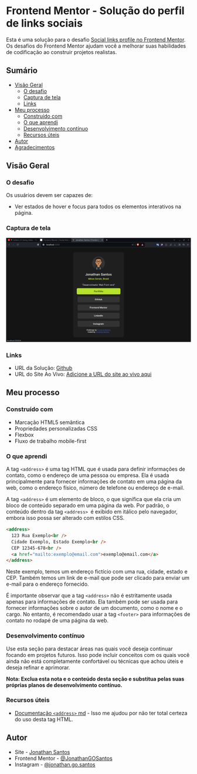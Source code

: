 # Frontend Mentor - Solução do perfil de links sociais

Esta é uma solução para o desafio [Social links profile no Frontend Mentor](https://www.frontendmentor.io/challenges/social-links-profile-UG32l9m6dQ). Os desafios do Frontend Mentor ajudam você a melhorar suas habilidades de codificação ao construir projetos realistas.

## Sumário

- [Visão Geral](#visão-geral)
  - [O desafio](#o-desafio)
  - [Captura de tela](#captura-de-tela)
  - [Links](#links)
- [Meu processo](#meu-processo)
  - [Construído com](#construído-com)
  - [O que aprendi](#o-que-aprendi)
  - [Desenvolvimento contínuo](#desenvolvimento-contínuo)
  - [Recursos úteis](#recursos-úteis)
- [Autor](#autor)
- [Agradecimentos](#agradecimentos)

## Visão Geral

### O desafio

Os usuários devem ser capazes de:

- Ver estados de hover e focus para todos os elementos interativos na página.

### Captura de tela

![](./assets/images/website.png)

### Links

- URL da Solução: [Github](https://github.com/JonathanGOSantos/100daysofcode/tree/master/day-one/social-links-profile-main)
- URL do Site Ao Vivo: [Adicione a URL do site ao vivo aqui](https://your-live-site-url.com)

## Meu processo

### Construído com

- Marcação HTML5 semântica
- Propriedades personalizadas CSS
- Flexbox
- Fluxo de trabalho mobile-first

### O que aprendi

A tag `<address>` é uma tag HTML que é usada para definir informações de contato, como o endereço de uma pessoa ou empresa. Ela é usada principalmente para fornecer informações de contato em uma página da web, como o endereço físico, número de telefone ou endereço de e-mail.

A tag `<address>` é um elemento de bloco, o que significa que ela cria um bloco de conteúdo separado em uma página da web. Por padrão, o conteúdo dentro da tag `<address> `é exibido em itálico pelo navegador, embora isso possa ser alterado com estilos CSS.

```html
<address>
  123 Rua Exemplo<br />
  Cidade Exemplo, Estado Exemplo<br />
  CEP 12345-678<br />
  <a href="mailto:exemplo@email.com">exemplo@email.com</a>
</address>
```

Neste exemplo, temos um endereço fictício com uma rua, cidade, estado e CEP. Também temos um link de e-mail que pode ser clicado para enviar um e-mail para o endereço fornecido.

É importante observar que a tag `<address>` não é estritamente usada apenas para informações de contato. Ela também pode ser usada para fornecer informações sobre o autor de um documento, como o nome e o cargo. No entanto, é recomendado usar a tag `<footer>` para informações de contato no rodapé de uma página da web.

### Desenvolvimento contínuo

Use esta seção para destacar áreas nas quais você deseja continuar focando em projetos futuros. Isso pode incluir conceitos com os quais você ainda não está completamente confortável ou técnicas que achou úteis e deseja refinar e aprimorar.

**Nota: Exclua esta nota e o conteúdo desta seção e substitua pelas suas próprias planos de desenvolvimento contínuo.**

### Recursos úteis

- [Documentação `<address>` md](https://developer.mozilla.org/pt-BR/docs/Web/HTML/Element/address) - Isso me ajudou por não ter total certeza do uso desta tag HTML.

## Autor

- Site - [Jonathan Santos](https://www.your-site.com)
- Frontend Mentor - [@JonathanGOSantos](https://www.frontendmentor.io/profile/JonathanGOSantos)
- Instagram - [@jonathan.go.santos](https://www.instagram.com/jonathan.go.santos/)
